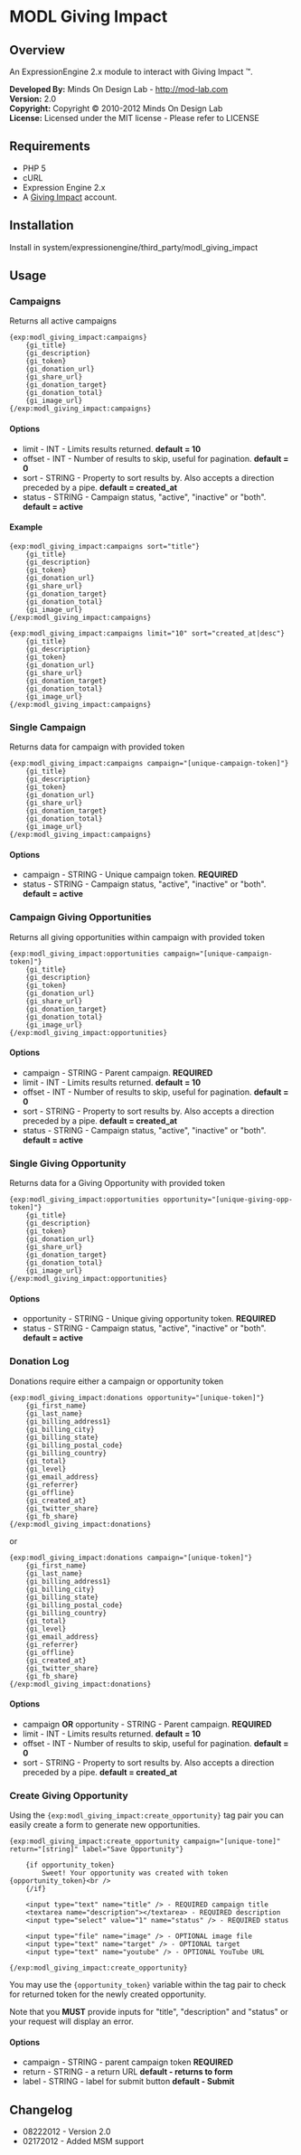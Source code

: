 # MODL Giving Impact

## Overview

An ExpressionEngine 2.x module to interact with Giving Impact &trade;.

**Developed By:** Minds On Design Lab - http://mod-lab.com<br />
**Version:** 2.0<br />
**Copyright:** Copyright &copy; 2010-2012 Minds On Design Lab<br />
**License:** Licensed under the MIT license - Please refer to LICENSE

## Requirements

* PHP 5
* cURL
* Expression Engine 2.x
* A [Giving Impact](http://givingimpact.com) account.

## Installation

Install in system/expressionengine/third_party/modl_giving_impact

## Usage

### Campaigns

Returns all active campaigns

	{exp:modl_giving_impact:campaigns}
		{gi_title}
		{gi_description}
		{gi_token}
		{gi_donation_url}
		{gi_share_url}
		{gi_donation_target}
		{gi_donation_total}
		{gi_image_url}
	{/exp:modl_giving_impact:campaigns}

#### Options

* limit - INT - Limits results returned. **default = 10**
* offset - INT - Number of results to skip, useful for pagination. **default = 0**
* sort - STRING - Property to sort results by. Also accepts a direction preceded by a pipe. **default = created_at**
* status - STRING - Campaign status, "active", "inactive" or "both". **default = active**

#### Example

	{exp:modl_giving_impact:campaigns sort="title"}
		{gi_title}
		{gi_description}
		{gi_token}
		{gi_donation_url}
		{gi_share_url}
		{gi_donation_target}
		{gi_donation_total}
		{gi_image_url}
	{/exp:modl_giving_impact:campaigns}

	{exp:modl_giving_impact:campaigns limit="10" sort="created_at|desc"}
		{gi_title}
		{gi_description}
		{gi_token}
		{gi_donation_url}
		{gi_share_url}
		{gi_donation_target}
		{gi_donation_total}
		{gi_image_url}
	{/exp:modl_giving_impact:campaigns}


### Single Campaign

Returns data for campaign with provided token

	{exp:modl_giving_impact:campaigns campaign="[unique-campaign-token]"}
		{gi_title}
		{gi_description}
		{gi_token}
		{gi_donation_url}
		{gi_share_url}
		{gi_donation_target}
		{gi_donation_total}
		{gi_image_url}
	{/exp:modl_giving_impact:campaigns}

#### Options

* campaign - STRING - Unique campaign token. **REQUIRED**
* status - STRING - Campaign status, "active", "inactive" or "both". **default = active**

### Campaign Giving Opportunities

Returns all giving opportunities within campaign with provided token

	{exp:modl_giving_impact:opportunities campaign="[unique-campaign-token]"}
		{gi_title}
		{gi_description}
		{gi_token}
		{gi_donation_url}
		{gi_share_url}
		{gi_donation_target}
		{gi_donation_total}
		{gi_image_url}
	{/exp:modl_giving_impact:opportunities}

#### Options

* campaign - STRING - Parent campaign. **REQUIRED**
* limit - INT - Limits results returned. **default = 10**
* offset - INT - Number of results to skip, useful for pagination. **default = 0**
* sort - STRING - Property to sort results by. Also accepts a direction preceded by a pipe. **default = created_at**
* status - STRING - Campaign status, "active", "inactive" or "both". **default = active**


### Single Giving Opportunity

Returns data for a Giving Opportunity with provided token

	{exp:modl_giving_impact:opportunities opportunity="[unique-giving-opp-token]"}
		{gi_title}
		{gi_description}
		{gi_token}
		{gi_donation_url}
		{gi_share_url}
		{gi_donation_target}
		{gi_donation_total}
		{gi_image_url}
	{/exp:modl_giving_impact:opportunities}

#### Options

* opportunity - STRING - Unique giving opportunity token. **REQUIRED**
* status - STRING - Campaign status, "active", "inactive" or "both". **default = active**

### Donation Log

Donations require either a campaign or opportunity token

	{exp:modl_giving_impact:donations opportunity="[unique-token]"}
		{gi_first_name}
		{gi_last_name}
		{gi_billing_address1}
		{gi_billing_city}
		{gi_billing_state}
		{gi_billing_postal_code}
		{gi_billing_country}
		{gi_total}
		{gi_level}
		{gi_email_address}
		{gi_referrer}
		{gi_offline}
		{gi_created_at}
		{gi_twitter_share}
		{gi_fb_share}
	{/exp:modl_giving_impact:donations}

or

	{exp:modl_giving_impact:donations campaign="[unique-token]"}
		{gi_first_name}
		{gi_last_name}
		{gi_billing_address1}
		{gi_billing_city}
		{gi_billing_state}
		{gi_billing_postal_code}
		{gi_billing_country}
		{gi_total}
		{gi_level}
		{gi_email_address}
		{gi_referrer}
		{gi_offline}
		{gi_created_at}
		{gi_twitter_share}
		{gi_fb_share}
	{/exp:modl_giving_impact:donations}

#### Options

* campaign **OR** opportunity - STRING - Parent campaign. **REQUIRED**
* limit - INT - Limits results returned. **default = 10**
* offset - INT - Number of results to skip, useful for pagination. **default = 0**
* sort - STRING - Property to sort results by. Also accepts a direction preceded by a pipe. **default = created_at**

### Create Giving Opportunity

Using the `{exp:modl_giving_impact:create_opportunity}` tag pair you can easily create a form to generate new opportunities.

	{exp:modl_giving_impact:create_opportunity campaign="[unique-tone]" return="[string]" label="Save Opportunity"}

		{if opportunity_token}
			Sweet! Your opportunity was created with token {opportunity_token}<br />
		{/if}

		<input type="text" name="title" /> - REQUIRED campaign title
		<textarea name="description"></textarea> - REQUIRED description
		<input type="select" value="1" name="status" /> - REQUIRED status

		<input type="file" name="image" /> - OPTIONAL image file
		<input type="text" name="target" /> - OPTIONAL target
		<input type="text" name="youtube" /> - OPTIONAL YouTube URL

	{/exp:modl_giving_impact:create_opportunity}

You may use the `{opportunity_token}` variable within the tag pair to check for returned token for the newly created opportunity.

Note that you **MUST** provide inputs for "title", "description" and "status" or your request will display an error.


#### Options

* campaign - STRING - parent campaign token **REQUIRED**
* return - STRING - a return URL **default - returns to form**
* label - STRING - label for submit button **default - Submit**

## Changelog

* 08222012 - Version 2.0
* 02172012 - Added MSM support